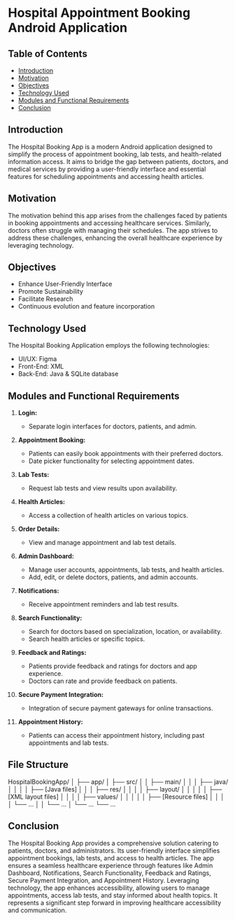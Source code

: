 
# Hospital Appointment Booking Android Application

## Table of Contents

- [Introduction](#introduction)
- [Motivation](#motivation)
- [Objectives](#objectives)
- [Technology Used](#technology-used)
- [Modules and Functional Requirements](#modules-and-functional-requirements)
- [Conclusion](#conclusion)

## Introduction

The Hospital Booking App is a modern Android application designed to simplify the process of appointment booking, lab tests, and health-related information access. It aims to bridge the gap between patients, doctors, and medical services by providing a user-friendly interface and essential features for scheduling appointments and accessing health articles.

## Motivation

The motivation behind this app arises from the challenges faced by patients in booking appointments and accessing healthcare services. Similarly, doctors often struggle with managing their schedules. The app strives to address these challenges, enhancing the overall healthcare experience by leveraging technology.

## Objectives

- Enhance User-Friendly Interface
- Promote Sustainability
- Facilitate Research
- Continuous evolution and feature incorporation

## Technology Used

The Hospital Booking Application employs the following technologies:

- UI/UX: Figma
- Front-End: XML
- Back-End: Java & SQLite database

## Modules and Functional Requirements

1. **Login:**
    - Separate login interfaces for doctors, patients, and admin.

2. **Appointment Booking:**
    - Patients can easily book appointments with their preferred doctors.
    - Date picker functionality for selecting appointment dates.

3. **Lab Tests:**
    - Request lab tests and view results upon availability.

4. **Health Articles:**
    - Access a collection of health articles on various topics.

5. **Order Details:**
    - View and manage appointment and lab test details.

6. **Admin Dashboard:**
    - Manage user accounts, appointments, lab tests, and health articles.
    - Add, edit, or delete doctors, patients, and admin accounts.

7. **Notifications:**
    - Receive appointment reminders and lab test results.

8. **Search Functionality:**
    - Search for doctors based on specialization, location, or availability.
    - Search health articles or specific topics.

9. **Feedback and Ratings:**
    - Patients provide feedback and ratings for doctors and app experience.
    - Doctors can rate and provide feedback on patients.

10. **Secure Payment Integration:**
    - Integration of secure payment gateways for online transactions.

11. **Appointment History:**
    - Patients can access their appointment history, including past appointments and lab tests.
   
## File Structure
HospitalBookingApp/
│
├── app/
│   ├── src/
│   │   ├── main/
│   │   │   ├── java/
│   │   │   │   ├── [Java files]
│   │   │   ├── res/
│   │   │   │   ├── layout/
│   │   │   │   │   ├── [XML layout files]
│   │   │   │   ├── values/
│   │   │   │   │   ├── [Resource files]
│   │   │   │   └── ...
│   │   └── ...
│   └── ...
└── ...



## Conclusion

The Hospital Booking App provides a comprehensive solution catering to patients, doctors, and administrators. Its user-friendly interface simplifies appointment bookings, lab tests, and access to health articles. The app ensures a seamless healthcare experience through features like Admin Dashboard, Notifications, Search Functionality, Feedback and Ratings, Secure Payment Integration, and Appointment History. Leveraging technology, the app enhances accessibility, allowing users to manage appointments, access lab tests, and stay informed about health topics. It represents a significant step forward in improving healthcare accessibility and communication.
